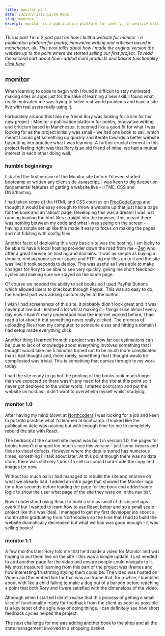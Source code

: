 ```yaml
---
title: monitor pt 1
date: 2021-02-1T12:51:00.000Z
slug: monitor-1
excerpt: monitor is a publication platform for poetry, innovative writing and criticism based in manchester, uk. in this post i detail how i made the first two versions of their site
---
```


*This is part 1 in a 2 part post on how I built a website for monitor - a publication platform for poetry, innovative writing and criticism based in manchester, uk. This post talks about how I made the original version the website up to the point where we started selling our first project. To read the second part about how I added more products and basket functionality [click here](./blog/monitor-books-2).*




## monitor

When learning to code to begin with I found it difficult to stay motivated making sites or apps just for the sake of learning a new skill. I found what really motivated me was trying to solve real world problems and have a site live with real users really using it.

Fortunately around this time my friend Rory was looking for a site for his new project - Monitor a publication platform for poetry, innovative writing and criticism based in Manchester. It seemed like a good fit for what I was looking for as the project initially was small - we had one book to sell, which meant I could get something up quickly and iterate towards a better website by putting into practice what I was learning. A further crucial element in this project feeling right was that Rory is an old friend of mine, we had a mutual interest in each other doing well.

### humble beginnings

I started the first version of the Monitor site before I'd even started bootcamp or written any client side Javascript.
I was keen to dig deeper on fundamental features of getting a website live - HTML, CSS and DNS/hosting.

I had taken some of the HTML and CSS courses on [FreeCodeCamp](http://freecodecamp.org) and thought it would be easy enough
to throw a website up that just had a page for the
book and an 'about' page. Developing this was a dream! I was just running loading the html files straight into the browser,
This meant there was nothing between my code and what I was seeing on the screen - having a simple set up like this made it easy
to focus on making the pages and not fiddling with config files.

Another facet of deploying this very basic site was the hosting, I am lucky to be able to have a local hosting provider down the
road from me - [Zen](http://zen.co.uk) who offer a great service on hosting and domains. It was as simple as buying a domain, renting some server space and FTP-ing my files on to it and the site was live! It took seconds to deploy. This was useful as I was able to make changes for Rory to be able to see very quickly, giving me short feedback cycles and making sure we stayed on the same page.

Of course we needed the ability to sell books so I used PayPal Buttons which allowed users to checkout through Paypal. This was so easy to do, the hardest part was adding custom styles to the button.

I wish I had screenshots of this site, it probably didn't look great and it was never put live but I learned a lot whilst making it - things I use almost every day now. I hadn't really understood how the internet worked before, I had read a lot about it but something never really clicked. The process of uploading files from my computer, to someone elses and hitting a domain I had setup made everything click.

Another thing I learned from this project was how far out estimations can be, due to lack of knowledge about everything involved something that I thought would take me 5 minutes turned out to be much more complicated than I had thought and, more rarely, something that I thought would be complicated was trivial. This is something that carries through to my work today.

I had the site ready to go but the printing of the books took much longer than we expected so there wasn't any need for the site at this point so it never got deployed to the wider world. I started bootcamp and put the website on hold as I didn't want to overwhelm myself whilst studying.

### monitor 1.0

After having my mind blown at [Northcoders](www.northcoders.com) I was looking for a job and keen to put into practice what I'd learned at bootcamp. It looked like the publication date was nearing but with enough time for me to completely rebuild the site with React.

The bedrock of the current site layout was built in version 1.0, the pages for books haven't changed too much since this version - just some tweaks and fixes to visual defects. However where the data is stored has numerous times, something I'll talk about later.
At this point though there was no data store, there was still only 1 book to sell so I could hard-code the copy and images for now.

Without too much pain I had managed to rebuild the site and improve on what we already had. I added an intro page that showed the Monitor logo for a few seconds before loading the page for the book and added some logic to show the user what page of the site they were on in the nav bar.

Now I understand using React to build a site as small of this is perhaps overkill but I wanted to learn how to use React better and so a small scale project like this was ideal. I managed to get my first developer job about a month after graduating from Northcoders so the time that I had to build the website dramatically decreased but what we had was good enough - it was selling books!

### monitor 1.1

A few months later Rory told me that he'd made a video for Monitor and was hoping to put them live on the site - this was a simple update. I just needed to add another page for the video and ensure people could navigate to it. My most treasured learning from this part of the project was iframes and how interesting/frustrating styling them could be. The video was hosted on Vimeo and the embed link for that was an iframe that, for a while, I bumbled about with like a child failing to make a dog out of a balloon before reaching a point that both Rory and I were satisfied with the dimensions of the video.

Although when I started I didn't realise that this process of getting a small slice of functionality ready for feedback from the client as soon as possible is a key tenet of the agile way of doing things. I can definitely see how short feedback cycles helped the project.

The next challenge for me was adding another book to the shop and all the state management involved in a shopping basket.
